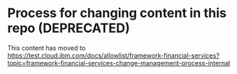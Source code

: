 # Process for changing content in this repo (DEPRECATED)


This content has moved to https://test.cloud.ibm.com/docs/allowlist/framework-financial-services?topic=framework-financial-services-change-management-process-internal
